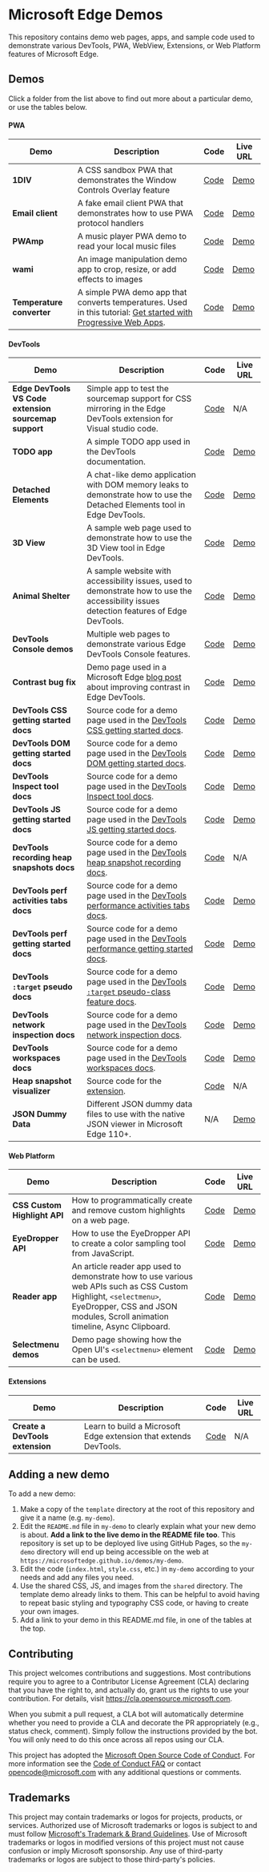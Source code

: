 # Microsoft Edge Demos

This repository contains demo web pages, apps, and sample code used to demonstrate various DevTools, PWA, WebView, Extensions, or Web Platform features of Microsoft Edge.

## Demos

Click a folder from the list above to find out more about a particular demo, or use the tables below.

#### PWA

| Demo | Description | Code | Live URL |
| ---- | ----------- | ---- | -------- |
| **1DIV** | A CSS sandbox PWA that demonstrates the Window Controls Overlay feature | [Code](https://github.com/MicrosoftEdge/Demos/tree/main/1DIV) | [Demo](https://microsoftedge.github.io/Demos/1DIV/dist/) |
| **Email client** | A fake email client PWA that demonstrates how to use PWA protocol handlers | [Code](https://github.com/MicrosoftEdge/Demos/tree/main/email-client) | [Demo](https://microsoftedge.github.io/Demos/email-client/) |
| **PWAmp** | A music player PWA demo to read your local music files | [Code](https://github.com/MicrosoftEdge/Demos/tree/main/pwamp) | [Demo](https://microsoftedge.github.io/Demos/pwamp/) |
| **wami** | An image manipulation demo app to crop, resize, or add effects to images | [Code](https://github.com/MicrosoftEdge/Demos/tree/main/wami) | [Demo](https://microsoftedge.github.io/Demos/wami/) |
| **Temperature converter** | A simple PWA demo app that converts temperatures. Used in this tutorial: [Get started with Progressive Web Apps](https://learn.microsoft.com/microsoft-edge/progressive-web-apps-chromium/how-to/). | [Code](https://github.com/MicrosoftEdge/Demos/tree/main/pwa-getting-started) | [Demo](https://microsoftedge.github.io/Demos/pwa-getting-started/) |

#### DevTools

| Demo | Description | Code | Live URL |
| ---- | ----------- | ---- | -------- |
| **Edge DevTools VS Code extension sourcemap support** | Simple app to test the sourcemap support for CSS mirroring in the Edge DevTools extension for Visual studio code. | [Code](https://github.com/MicrosoftEdge/Demos/tree/main/css-mirroring-sourcemaps-demo) | N/A |
| **TODO app** | A simple TODO app used in the DevTools documentation. | [Code](https://github.com/MicrosoftEdge/Demos/tree/main/demo-to-do) | [Demo](https://microsoftedge.github.io/Demos/demo-to-do/) |
| **Detached Elements** | A chat-like demo application with DOM memory leaks to demonstrate how to use the Detached Elements tool in Edge DevTools. | [Code](https://github.com/MicrosoftEdge/Demos/tree/main/detached-elements) | [Demo](https://microsoftedge.github.io/Demos/detached-elements/) |
| **3D View** | A sample web page used to demonstrate how to use the 3D View tool in Edge DevTools. | [Code](https://github.com/MicrosoftEdge/Demos/tree/main/devtools-3d) | [Demo](https://microsoftedge.github.io/Demos/devtools-3d/) |
| **Animal Shelter** | A sample website with accessibility issues, used to demonstrate how to use the accessibility issues detection features of Edge DevTools. | [Code](https://github.com/MicrosoftEdge/Demos/tree/main/devtools-a11y-testing) | [Demo](https://microsoftedge.github.io/Demos/devtools-a11y-testing/) |
| **DevTools Console demos** | Multiple web pages to demonstrate various Edge DevTools Console features. | [Code](https://github.com/MicrosoftEdge/Demos/tree/main/devtools-console) | [Demo](https://microsoftedge.github.io/Demos/devtools-console/) |
| **Contrast bug fix** | Demo page used in a Microsoft Edge [blog post](https://blogs.windows.com/msedgedev/2021/06/15/improving-contrast-in-microsoft-edge-devtools-a-bugfix-case-study/) about improving contrast in Edge DevTools. | [Code](https://github.com/MicrosoftEdge/Demos/tree/main/devtools-contrast-bugfix) | [Demo](https://microsoftedge.github.io/Demos/devtools-contrast-bugfix/) |
| **DevTools CSS getting started docs** | Source code for a demo page used in the [DevTools CSS getting started docs](https://learn.microsoft.com/microsoft-edge/devtools-guide-chromium/css/). | [Code](https://github.com/MicrosoftEdge/Demos/tree/main/devtools-css-get-started) | [Demo](https://microsoftedge.github.io/Demos/devtools-css-get-started/) |
| **DevTools DOM getting started docs** | Source code for a demo page used in the [DevTools DOM getting started docs](https://learn.microsoft.com/microsoft-edge/devtools-guide-chromium/dom/). | [Code](https://github.com/MicrosoftEdge/Demos/tree/main/devtools-dom-get-started) | [Demo](https://microsoftedge.github.io/Demos/devtools-dom-get-started/) |
| **DevTools Inspect tool docs** | Source code for a demo page used in the [DevTools Inspect tool docs](https://learn.microsoft.com/microsoft-edge/devtools-guide-chromium/css/inspect). | [Code](https://github.com/MicrosoftEdge/Demos/tree/main/devtools-inspect) | [Demo](https://microsoftedge.github.io/Demos/devtools-inspect/) |
| **DevTools JS getting started docs** | Source code for a demo page used in the [DevTools JS getting started docs](https://learn.microsoft.com/microsoft-edge/devtools-guide-chromium/javascript/). | [Code](https://github.com/MicrosoftEdge/Demos/tree/main/devtools-js-get-started) | [Demo](https://microsoftedge.github.io/Demos/devtools-js-get-started/) |
| **DevTools recording heap snapshots docs** | Source code for a demo page used in the [DevTools heap snapshot recording docs](https://learn.microsoft.com/microsoft-edge/devtools-guide-chromium/memory-problems/heap-snapshots). | [Code](https://github.com/MicrosoftEdge/Demos/tree/main/devtools-memory-heap-snapshot) | N/A |
| **DevTools perf activities tabs docs** | Source code for a demo page used in the [DevTools performance activities tabs docs](https://learn.microsoft.com/microsoft-edge/devtools-guide-chromium/evaluate-performance/reference#view-activities-in-a-table). | [Code](https://github.com/MicrosoftEdge/Demos/tree/main/devtools-performance-activitytabs) | [Demo](https://microsoftedge.github.io/Demos/devtools-performance-activitytabs/) |
| **DevTools perf getting started docs** | Source code for a demo page used in the [DevTools performance getting started docs](https://learn.microsoft.com/microsoft-edge/devtools-guide-chromium/evaluate-performance/). | [Code](https://github.com/MicrosoftEdge/Demos/tree/main/devtools-performance-get-started) | [Demo](https://microsoftedge.github.io/Demos/devtools-performance-get-started/) |
| **DevTools `:target` pseudo docs** | Source code for a demo page used in the [DevTools `:target` pseudo-class feature docs](https://learn.microsoft.com/microsoft-edge/devtools-guide-chromium/whats-new/2021/01/devtools#support-forcing-the-target-css-state). | [Code](https://github.com/MicrosoftEdge/Demos/tree/main/devtools-target-pseudo) | [Demo](https://microsoftedge.github.io/Demos/devtools-target-pseudo/) |
| **DevTools network inspection docs** | Source code for a demo page used in the [DevTools network inspection docs](https://learn.microsoft.com/microsoft-edge/devtools-guide-chromium/network/). | [Code](https://github.com/MicrosoftEdge/Demos/tree/main/network-tutorial) | [Demo](https://microsoftedge.github.io/Demos/network-tutorial/) |
| **DevTools workspaces docs** | Source code for a demo page used in the [DevTools workspaces docs](https://learn.microsoft.com/microsoft-edge/devtools-guide-chromium/workspaces). | [Code](https://github.com/MicrosoftEdge/Demos/tree/main/workspaces) | [Demo](https://microsoftedge.github.io/Demos/workspaces/) |
| **Heap snapshot visualizer** | Source code for the [extension](https://microsoftedge.microsoft.com/addons/detail/heap-snapshot-visualizer/fceldlhognbemkgfacnffkdanocidgce). | [Code](https://github.com/MicrosoftEdge/Demos/tree/main/heap-snapshot-visualizer) | N/A|
| **JSON Dummy Data** | Different JSON dummy data files to use with the native JSON viewer in Microsoft Edge 110+. | N/A | [Demo](https://microsoftedge.github.io/Demos/json-dummy-data/) |

#### Web Platform

| Demo | Description | Code | Live URL |
| ---- | ----------- | ---- | -------- |
| **CSS Custom Highlight API** | How to programmatically create and remove custom highlights on a web page. | [Code](https://github.com/MicrosoftEdge/Demos/tree/main/custom-highlight-api) | [Demo](https://microsoftedge.github.io/Demos/custom-highlight-api/) |
| **EyeDropper API** | How to use the EyeDropper API to create a color sampling tool from JavaScript. | [Code](https://github.com/MicrosoftEdge/Demos/tree/main/eyedropper) | [Demo](https://microsoftedge.github.io/Demos/eyedropper/) |
| **Reader app** | An article reader app used to demonstrate how to use various web APIs such as CSS Custom Highlight, `<selectmenu>`, EyeDropper, CSS and JSON modules, Scroll animation timeline, Async Clipboard. | [Code](https://github.com/MicrosoftEdge/Demos/tree/main/reader) | [Demo](https://microsoftedge.github.io/Demos/reader/) |
| **Selectmenu demos** | Demo page showing how the Open UI's `<selectmenu>` element can be used. | [Code](https://github.com/MicrosoftEdge/Demos/tree/main/selectmenu) | [Demo](https://microsoftedge.github.io/Demos/selectmenu/) |

#### Extensions

| Demo | Description | Code | Live URL |
| ---- | ----------- | ---- | -------- |
| **Create a DevTools extension** | Learn to build a Microsoft Edge extension that extends DevTools. | [Code](https://github.com/MicrosoftEdge/Demos/tree/main/devtools-extension) | N/A |

## Adding a new demo

To add a new demo:

1. Make a copy of the `template` directory at the root of this repository and give it a name (e.g. `my-demo`).
1. Edit the `README.md` file in `my-demo` to clearly explain what your new demo is about. **Add a link to the live demo in the README file too**. This repository is set up to be deployed live using GitHub Pages, so the `my-demo` directory will end up being accessible on the web at `https://microsoftedge.github.io/demos/my-demo`.
1. Edit the code (`index.html`, `style.css`, etc.) in `my-demo` according to your needs and add any files you need.
1. Use the shared CSS, JS, and images from the `shared` directory. The template demo already links to them. This can be helpful to avoid having to repeat basic styling and typography CSS code, or having to create your own images.
1. Add a link to your demo in this README.md file, in one of the tables at the top.

## Contributing

This project welcomes contributions and suggestions.  Most contributions require you to agree to a
Contributor License Agreement (CLA) declaring that you have the right to, and actually do, grant us
the rights to use your contribution. For details, visit https://cla.opensource.microsoft.com.

When you submit a pull request, a CLA bot will automatically determine whether you need to provide
a CLA and decorate the PR appropriately (e.g., status check, comment). Simply follow the instructions
provided by the bot. You will only need to do this once across all repos using our CLA.

This project has adopted the [Microsoft Open Source Code of Conduct](https://opensource.microsoft.com/codeofconduct/).
For more information see the [Code of Conduct FAQ](https://opensource.microsoft.com/codeofconduct/faq/) or
contact [opencode@microsoft.com](mailto:opencode@microsoft.com) with any additional questions or comments.

## Trademarks

This project may contain trademarks or logos for projects, products, or services. Authorized use of Microsoft 
trademarks or logos is subject to and must follow 
[Microsoft's Trademark & Brand Guidelines](https://www.microsoft.com/en-us/legal/intellectualproperty/trademarks/usage/general).
Use of Microsoft trademarks or logos in modified versions of this project must not cause confusion or imply Microsoft sponsorship.
Any use of third-party trademarks or logos are subject to those third-party's policies.
